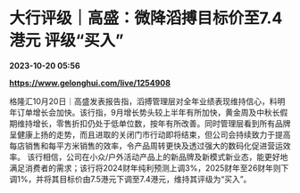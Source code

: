 # 大行评级｜高盛：微降滔搏目标价至7.4港元 评级“买入”

**2023-10-20 05:56**

**https://www.gelonghui.com/live/1254908**

格隆汇10月20日｜高盛发表报告指，滔搏管理层对全年业绩表现维持信心，料明年订单增长会加快。该行指，9月增长势头较上半年有所加快，黄金周及中秋长假期维持增长，零售折扣仍处于低单位数，按年有所改善。同时管理层看到所有品牌呈健康上扬的走势，而且进取的关闭门市行动即将结束，但公司会持续致力于提高每店销售和每平方米销售的效率，令产品周转更快及透过强大的数码化促进营运效率。 该行相信，公司在小众/户外活动产品上的新品牌及新模式新业态，能更好地满足消费者的需求；该行将2024财年纯利预测上调3%，2025财年至26财年则下调1%，并将其目标价由7.5港元下调至7.4港元，维持其评级为“买入”。